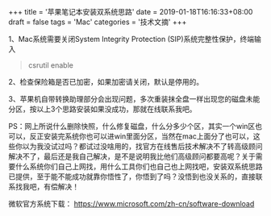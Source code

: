 +++
title = '苹果笔记本安装双系统思路'
date =  2019-01-18T16:16:33+08:00
draft = false
tags = 'Mac'
categories = '技术文摘'
+++

1、Mac系统需要关闭System Integrity Protection (SIP)系统完整性保护，终端输入
>csrutil enable

2、检查保险箱是否已加密，如果加密请关闭，默认是停用的。

3、苹果机自带转换助理部分会出现问题，多次重装抹全盘一样出现您的磁盘未能分区，按以上3个思路安装如果没成功，那就在线联系我吧。

PS：网上所说什么删除快照，什么修复磁盘，什么分多少个区，其实一个win区也可以，反正安装完系统你也可以进win里面分区，当然在mac上面分了也可以，这些你以为我没试过吗？都试过没啥用的，找官方在线售后技术解决不了转高级顾问解决不了，最后还是我自己解决，是不是说明我比他们高级顾问都要高呢？关于需要什么系统你们自己上网找，用什么工具你们也自己也上网找吧，安装双系统思路已提供，至于能不能成功就靠你悟性了，你悟到了吗？没悟到也没关系的，直接联系找我吧，有偿解决！

微软官方系统下载：
https://www.microsoft.com/zh-cn/software-download


